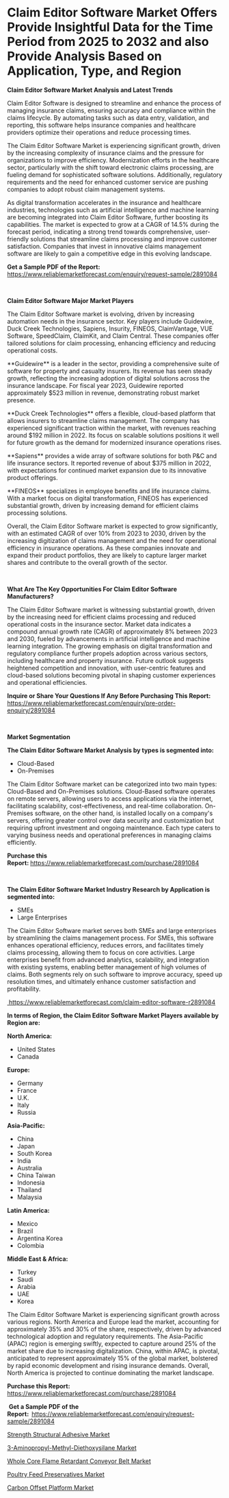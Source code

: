 <p><h1>Claim Editor Software Market Offers Provide Insightful Data for the Time Period from 2025 to 2032 and also Provide Analysis Based on Application, Type, and Region</h1></p><p><strong>Claim Editor Software Market Analysis and Latest Trends</strong></p>
<p><p>Claim Editor Software is designed to streamline and enhance the process of managing insurance claims, ensuring accuracy and compliance within the claims lifecycle. By automating tasks such as data entry, validation, and reporting, this software helps insurance companies and healthcare providers optimize their operations and reduce processing times. </p><p>The Claim Editor Software Market is experiencing significant growth, driven by the increasing complexity of insurance claims and the pressure for organizations to improve efficiency. Modernization efforts in the healthcare sector, particularly with the shift toward electronic claims processing, are fueling demand for sophisticated software solutions. Additionally, regulatory requirements and the need for enhanced customer service are pushing companies to adopt robust claim management systems. </p><p>As digital transformation accelerates in the insurance and healthcare industries, technologies such as artificial intelligence and machine learning are becoming integrated into Claim Editor Software, further boosting its capabilities. The market is expected to grow at a CAGR of 14.5% during the forecast period, indicating a strong trend towards comprehensive, user-friendly solutions that streamline claims processing and improve customer satisfaction. Companies that invest in innovative claims management software are likely to gain a competitive edge in this evolving landscape.</p></p>
<p><strong>Get a Sample PDF of the Report:&nbsp;</strong> <a href="https://www.reliablemarketforecast.com/enquiry/request-sample/2891084?utm_campaign=1167&utm_medium=2&utm_source=Github&utm_content=ia&utm_term=14032025&utm_id=claim-editor-software">https://www.reliablemarketforecast.com/enquiry/request-sample/2891084</a></p>
<p>&nbsp;</p>
<p><strong>Claim Editor Software Major Market Players</strong></p>
<p><p>The Claim Editor Software market is evolving, driven by increasing automation needs in the insurance sector. Key players include Guidewire, Duck Creek Technologies, Sapiens, Insurity, FINEOS, ClaimVantage, VUE Software, SpeedClaim, ClaimKit, and Claim Central. These companies offer tailored solutions for claim processing, enhancing efficiency and reducing operational costs.</p><p>**Guidewire** is a leader in the sector, providing a comprehensive suite of software for property and casualty insurers. Its revenue has seen steady growth, reflecting the increasing adoption of digital solutions across the insurance landscape. For fiscal year 2023, Guidewire reported approximately $523 million in revenue, demonstrating robust market presence.</p><p>**Duck Creek Technologies** offers a flexible, cloud-based platform that allows insurers to streamline claims management. The company has experienced significant traction within the market, with revenues reaching around $192 million in 2022. Its focus on scalable solutions positions it well for future growth as the demand for modernized insurance operations rises.</p><p>**Sapiens** provides a wide array of software solutions for both P&C and life insurance sectors. It reported revenue of about $375 million in 2022, with expectations for continued market expansion due to its innovative product offerings.</p><p>**FINEOS** specializes in employee benefits and life insurance claims. With a market focus on digital transformation, FINEOS has experienced substantial growth, driven by increasing demand for efficient claims processing solutions.</p><p>Overall, the Claim Editor Software market is expected to grow significantly, with an estimated CAGR of over 10% from 2023 to 2030, driven by the increasing digitization of claims management and the need for operational efficiency in insurance operations. As these companies innovate and expand their product portfolios, they are likely to capture larger market shares and contribute to the overall growth of the sector.</p></p>
<p>&nbsp;</p>
<p><strong>What Are The Key Opportunities For Claim Editor Software Manufacturers?</strong></p>
<p><p>The Claim Editor Software market is witnessing substantial growth, driven by the increasing need for efficient claims processing and reduced operational costs in the insurance sector. Market data indicates a compound annual growth rate (CAGR) of approximately 8% between 2023 and 2030, fueled by advancements in artificial intelligence and machine learning integration. The growing emphasis on digital transformation and regulatory compliance further propels adoption across various sectors, including healthcare and property insurance. Future outlook suggests heightened competition and innovation, with user-centric features and cloud-based solutions becoming pivotal in shaping customer experiences and operational efficiencies.</p></p>
<p><strong>Inquire or Share Your Questions If Any Before Purchasing This Report:</strong> <a href="https://www.reliablemarketforecast.com/enquiry/pre-order-enquiry/2891084?utm_campaign=1167&utm_medium=2&utm_source=Github&utm_content=ia&utm_term=14032025&utm_id=claim-editor-software">https://www.reliablemarketforecast.com/enquiry/pre-order-enquiry/2891084</a></p>
<p>&nbsp;</p>
<p><strong>Market Segmentation</strong></p>
<p><strong>The Claim Editor Software Market Analysis by types is segmented into:</strong></p>
<p><ul><li>Cloud-Based</li><li>On-Premises</li></ul></p>
<p><p>The Claim Editor Software market can be categorized into two main types: Cloud-Based and On-Premises solutions. Cloud-Based software operates on remote servers, allowing users to access applications via the internet, facilitating scalability, cost-effectiveness, and real-time collaboration. On-Premises software, on the other hand, is installed locally on a company's servers, offering greater control over data security and customization but requiring upfront investment and ongoing maintenance. Each type caters to varying business needs and operational preferences in managing claims efficiently.</p></p>
<p><strong>Purchase this Report:&nbsp;</strong><a href="https://www.reliablemarketforecast.com/purchase/2891084?utm_campaign=1167&utm_medium=2&utm_source=Github&utm_content=ia&utm_term=14032025&utm_id=claim-editor-software">https://www.reliablemarketforecast.com/purchase/2891084</a></p>
<p>&nbsp;</p>
<p><strong>The Claim Editor Software Market Industry Research by Application is segmented into:</strong></p>
<p><ul><li>SMEs</li><li>Large Enterprises</li></ul></p>
<p><p>The Claim Editor Software market serves both SMEs and large enterprises by streamlining the claims management process. For SMEs, this software enhances operational efficiency, reduces errors, and facilitates timely claims processing, allowing them to focus on core activities. Large enterprises benefit from advanced analytics, scalability, and integration with existing systems, enabling better management of high volumes of claims. Both segments rely on such software to improve accuracy, speed up resolution times, and ultimately enhance customer satisfaction and profitability.</p></p>
<p><a href="https://www.reliablemarketforecast.com/claim-editor-software-r2891084?utm_campaign=1167&utm_medium=2&utm_source=Github&utm_content=ia&utm_term=14032025&utm_id=claim-editor-software">&nbsp;https://www.reliablemarketforecast.com/claim-editor-software-r2891084</a></p>
<p><strong>In terms of Region, the Claim Editor Software Market Players available by Region are:</strong></p>
<p>
    <p> <strong> North America: </strong>
        <ul>
            <li>United States</li>
            <li>Canada</li>
        </ul>
        </p> 
    <p> <strong> Europe: </strong>
        <ul>
            <li>Germany</li>
            <li>France</li>
            <li>U.K.</li>
            <li>Italy</li>
            <li>Russia</li>
        </ul>
        </p> 
    <p> <strong> Asia-Pacific: </strong>
        <ul>
            <li>China</li>
            <li>Japan</li>
            <li>South Korea</li>
            <li>India</li>
            <li>Australia</li>
            <li>China Taiwan</li>
            <li>Indonesia</li>
            <li>Thailand</li>
            <li>Malaysia</li>
        </ul>
        </p> 
    <p> <strong> Latin America: </strong>
        <ul>
            <li>Mexico</li>
            <li>Brazil</li>
            <li>Argentina Korea</li>
            <li>Colombia</li>
        </ul>
        </p> 
    <p> <strong> Middle East & Africa: </strong>
        <ul>
            <li>Turkey</li>
            <li>Saudi</li>
            <li>Arabia</li>
            <li>UAE</li>
            <li>Korea</li>
        </ul>
    </p>
    </p>
<p><p>The Claim Editor Software Market is experiencing significant growth across various regions. North America and Europe lead the market, accounting for approximately 35% and 30% of the share, respectively, driven by advanced technological adoption and regulatory requirements. The Asia-Pacific (APAC) region is emerging swiftly, expected to capture around 25% of the market share due to increasing digitalization. China, within APAC, is pivotal, anticipated to represent approximately 15% of the global market, bolstered by rapid economic development and rising insurance demands. Overall, North America is projected to continue dominating the market landscape.</p></p>
<p><strong>Purchase this Report: </strong><a href="https://www.reliablemarketforecast.com/purchase/2891084?utm_campaign=1167&utm_medium=2&utm_source=Github&utm_content=ia&utm_term=14032025&utm_id=claim-editor-software">https://www.reliablemarketforecast.com/purchase/2891084</a></p>
<p>&nbsp;<strong>Get a Sample PDF of the Report:&nbsp;&nbsp;</strong><a href="https://www.reliablemarketforecast.com/enquiry/request-sample/2891084?utm_campaign=1167&utm_medium=2&utm_source=Github&utm_content=ia&utm_term=14032025&utm_id=claim-editor-software">https://www.reliablemarketforecast.com/enquiry/request-sample/2891084</a></p>
<p><strong></strong></p>
<p><p><a href="https://github.com/khifzaba/Market-Research-Report-List-1/blob/main/strength-structural-adhesive-market.md?utm_campaign=1167&utm_medium=2&utm_source=Github&utm_content=ia&utm_term=14032025&utm_id=claim-editor-software">Strength Structural Adhesive Market</a></p><p><a href="https://github.com/welfmimon/Market-Research-Report-List-1/blob/main/3-aminopropyl-methyl-diethoxysilane-market.md?utm_campaign=1167&utm_medium=2&utm_source=Github&utm_content=ia&utm_term=14032025&utm_id=claim-editor-software">3-Aminopropyl-Methyl-Diethoxysilane Market</a></p><p><a href="https://github.com/dekamrapinq1/Market-Research-Report-List-1/blob/main/whole-core-flame-retardant-conveyor-belt-market.md?utm_campaign=1167&utm_medium=2&utm_source=Github&utm_content=ia&utm_term=14032025&utm_id=claim-editor-software">Whole Core Flame Retardant Conveyor Belt Market</a></p><p><a href="https://github.com/ioniafidian4/Market-Research-Report-List-1/blob/main/poultry-feed-preservatives-market.md?utm_campaign=1167&utm_medium=2&utm_source=Github&utm_content=ia&utm_term=14032025&utm_id=claim-editor-software">Poultry Feed Preservatives Market</a></p><p><a href="https://github.com/dumanelina6v/Market-Research-Report-List-1/blob/main/carbon-offset-platform-market.md?utm_campaign=1167&utm_medium=2&utm_source=Github&utm_content=ia&utm_term=14032025&utm_id=claim-editor-software">Carbon Offset Platform Market</a></p></p>